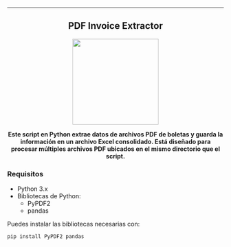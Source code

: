 <hr>
<h2 align="center">PDF Invoice Extractor</h2>

<p align="center">
  <img src="https://github.com/thompsonemerson/thompsonemerson/raw/master/cover-thompson.png" height="200"/>
</p>

<p align="center">
  <b>Este script en Python extrae datos de archivos PDF de boletas y guarda la información en un archivo Excel consolidado. Está diseñado para procesar múltiples archivos PDF ubicados en el mismo directorio que el script.</b>
</p>

### Requisitos

- Python 3.x
- Bibliotecas de Python:
  - PyPDF2
  - pandas

Puedes instalar las bibliotecas necesarias con:

```bash
pip install PyPDF2 pandas
